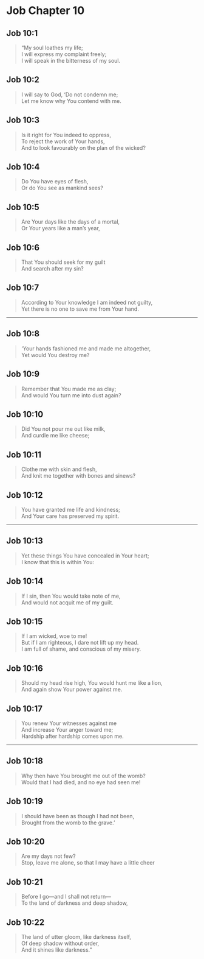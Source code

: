 # Job Chapter 10

## Job 10:1

> “My soul loathes my life;  
> I will express my complaint freely;  
> I will speak in the bitterness of my soul.

## Job 10:2

> I will say to God, ‘Do not condemn me;  
> Let me know why You contend with me.

## Job 10:3

> Is it right for You indeed to oppress,  
> To reject the work of Your hands,  
> And to look favourably on the plan of the wicked?

## Job 10:4

> Do You have eyes of flesh,  
> Or do You see as mankind sees?

## Job 10:5

> Are Your days like the days of a mortal,  
> Or Your years like a man’s year,

## Job 10:6

> That You should seek for my guilt  
> And search after my sin?

## Job 10:7

> According to Your knowledge I am indeed not guilty,  
> Yet there is no one to save me from Your hand.

---

## Job 10:8

> ‘Your hands fashioned me and made me altogether,  
> Yet would You destroy me?

## Job 10:9

> Remember that You made me as clay;  
> And would You turn me into dust again?

## Job 10:10

> Did You not pour me out like milk,  
> And curdle me like cheese;

## Job 10:11

> Clothe me with skin and flesh,  
> And knit me together with bones and sinews?

## Job 10:12

> You have granted me life and kindness;  
> And Your care has preserved my spirit.

---

## Job 10:13

> Yet these things You have concealed in Your heart;  
> I know that this is within You:

## Job 10:14

> If I sin, then You would take note of me,  
> And would not acquit me of my guilt.

## Job 10:15

> If I am wicked, woe to me!  
> But if I am righteous, I dare not lift up my head.  
> I am full of shame, and conscious of my misery.

## Job 10:16

> Should my head rise high, You would hunt me like a lion,  
> And again show Your power against me.

## Job 10:17

> You renew Your witnesses against me  
> And increase Your anger toward me;  
> Hardship after hardship comes upon me.

---

## Job 10:18

> Why then have You brought me out of the womb?  
> Would that I had died, and no eye had seen me!

## Job 10:19

> I should have been as though I had not been,  
> Brought from the womb to the grave.’

## Job 10:20

> Are my days not few?  
> Stop, leave me alone, so that I may have a little cheer

## Job 10:21

> Before I go—and I shall not return—  
> To the land of darkness and deep shadow,

## Job 10:22

> The land of utter gloom, like darkness itself,  
> Of deep shadow without order,  
> And it shines like darkness.”

